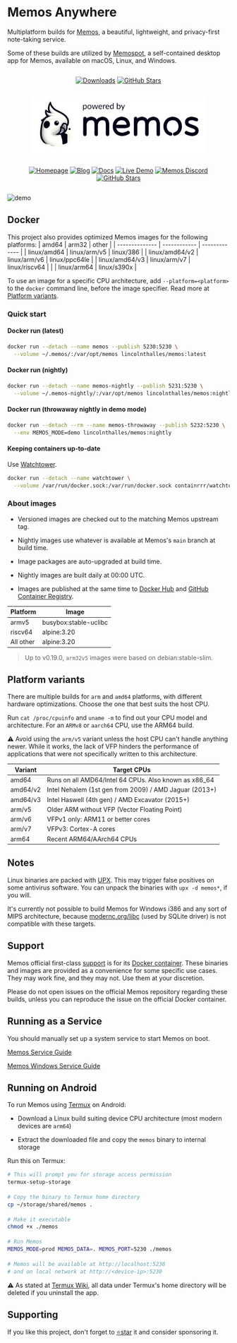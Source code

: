 # Memos Anywhere

Multiplatform builds for [Memos](https://github.com/usememos/memos), a beautiful, lightweight, and privacy-first note-taking service.

Some of these builds are utilized by [Memospot](https://github.com/memospot/memospot), a self-contained desktop app for Memos, available on macOS, Linux, and Windows.

<div align="center" width="100%" style="display: flex; justify-content: center;">
  <p align="center" width="100%">

[![Downloads](https://img.shields.io/github/downloads/memospot/memos-builds/total?logo=github)](https://github.com/memospot/memos-builds/releases) [![GitHub Stars](https://img.shields.io/github/stars/memospot/memos-builds?logo=github)](https://github.com/memospot/memos-builds)

  </p>
</div>

<p align="center" width="100%">
  <a href="https://www.usememos.com/">
    <picture>
      <source
        media="(prefers-color-scheme: dark)"
        srcset="assets/powered_by_memos_dark.webp"
      />
      <source
        media="(prefers-color-scheme: light)"
        srcset="assets/powered_by_memos.webp"
      />
      <img height="128"
        alt="powered by memos"
        src="assets/powered_by_memos.webp"
      />
    </picture>
  </a>
</p>

<div align="center" width="100%" style="display: flex; justify-content: center;">
  <p align="center" width="100%">

[![Homepage](https://img.shields.io/badge/Home-blue)](https://www.usememos.com) [![Blog](https://img.shields.io/badge/Blog-gray)](https://www.usememos.com/blog) [![Docs](https://img.shields.io/badge/Docs-blue)](https://www.usememos.com/docs) [![Live Demo](https://img.shields.io/badge/Live-Demo-blue)](https://demo.usememos.com/) [![Memos Discord](https://img.shields.io/badge/Discord-chat-5865f2?logo=discord&logoColor=f5f5f5)](https://discord.gg/tfPJa4UmAv) [![GitHub Stars](https://img.shields.io/github/stars/usememos/memos?logo=github)](https://github.com/usememos/memos)

  </p>
</div>

![demo](https://www.usememos.com/demo.png)

## Docker

This project also provides optimized Memos images for the following platforms:
|      amd64     |     arm32    |     other     |
| -------------- | ------------ | ------------- |
|  linux/amd64   | linux/arm/v5 |   linux/386   |
| linux/amd64/v2 | linux/arm/v6 | linux/ppc64le |
| linux/amd64/v3 | linux/arm/v7 | linux/riscv64 |
|                | linux/arm64  |  linux/s390x  |


To use an image for a specific CPU architecture, add `--platform=<platform>` to the `docker` command line, before the image specifier. Read more at [Platform variants](#platform-variants).

### Quick start

#### Docker run (latest)

```sh
docker run --detach --name memos --publish 5230:5230 \
  --volume ~/.memos/:/var/opt/memos lincolnthalles/memos:latest
```

#### Docker run (nightly)

```sh
docker run --detach --name memos-nightly --publish 5231:5230 \
  --volume ~/.memos-nightly/:/var/opt/memos lincolnthalles/memos:nightly
```

#### Docker run (throwaway nightly in demo mode)

```sh
docker run --detach --rm --name memos-throwaway --publish 5232:5230 \
  --env MEMOS_MODE=demo lincolnthalles/memos:nightly
```

#### Keeping containers up-to-date

Use [Watchtower](https://containrrr.dev/watchtower/).

```sh
docker run --detach --name watchtower \
  --volume /var/run/docker.sock:/var/run/docker.sock containrrr/watchtower
```

### About images

- Versioned images are checked out to the matching Memos upstream tag.

- Nightly images use whatever is available at Memos's `main` branch at build time.

- Image packages are auto-upgraded at build time.

- Nightly images are built daily at 00:00 UTC.

- Images are published at the same time to [Docker Hub](https://hub.docker.com/r/lincolnthalles/memos) and [GitHub Container Registry](https://github.com/memospot/memos-builds/pkgs/container/memos-builds).

|  Platform |         Image         |
| --------- | --------------------- |
|   armv5   | busybox:stable-uclibc |
|  riscv64  |      alpine:3.20      |
| All other |      alpine:3.20      |

> Up to v0.19.0, `arm32v5` images were based on debian:stable-slim.

## Platform variants

There are multiple builds for `arm` and `amd64` platforms, with different hardware optimizations. Choose the one that best suits the host CPU.

Run `cat /proc/cpuinfo` and `uname -m` to find out your CPU model and architecture. For an `ARMv8` or `aarch64` CPU, use the ARM64 build.

⚠ Avoid using the `arm/v5` variant unless the host CPU can't handle anything newer. While it works, the lack of VFP hinders the performance of applications that were not specifically written to this architecture.

| Variant  | Target CPUs                                            |
| -------- | ------------------------------------------------------ |
| amd64    | Runs on all AMD64/Intel 64 CPUs. Also known as x86_64  |
| amd64/v2 | Intel Nehalem (1st gen from 2009) / AMD Jaguar (2013+) |
| amd64/v3 | Intel Haswell (4th gen) / AMD Excavator (2015+)        |
| arm/v5   | Older ARM without VFP (Vector Floating Point)          |
| arm/v6   | VFPv1 only: ARM11 or better cores                      |
| arm/v7   | VFPv3: Cortex-A cores                                  |
| arm64    | Recent ARM64/AArch64 CPUs                              |

## Notes

Linux binaries are packed with [UPX](https://upx.github.io/). This may trigger false positives on some antivirus software. You can unpack the binaries with `upx -d memos*`, if you will.

It's currently not possible to build Memos for Windows i386 and any sort of MIPS architecture, because [modernc.org/libc](https://pkg.go.dev/modernc.org/sqlite#hdr-Supported_platforms_and_architectures) (used by SQLite driver) is not compatible with these targets.

## Support

Memos official first-class [support](https://github.com/usememos/memos/issues) is for its [Docker container](https://hub.docker.com/r/neosmemo/memos).
These binaries and images are provided as a convenience for some specific use cases. They may work fine, and they may not. Use them at your discretion.

Please do not open issues on the official Memos repository regarding these builds, unless you can reproduce the issue on the official Docker container.

## Running as a Service

You should manually set up a system service to start Memos on boot.

[Memos Service Guide](docs/service.md)

[Memos Windows Service Guide](docs/windows-service.md)

## Running on Android

To run Memos using [Termux](https://play.google.com/store/apps/details?id=com.termux) on Android:

- Download a Linux build suiting device CPU architecture (most modern devices are `arm64`)

- Extract the downloaded file and copy the `memos` binary to internal storage

Run this on Termux:

```bash
# This will prompt you for storage access permission
termux-setup-storage

# Copy the binary to Termux home directory
cp ~/storage/shared/memos .

# Make it executable
chmod +x ./memos

# Run Memos
MEMOS_MODE=prod MEMOS_DATA=. MEMOS_PORT=5230 ./memos

# Memos will be available at http://localhost:5230
# and on local network at http://<device-ip>:5230
```

⚠ As stated at [Termux Wiki](https://wiki.termux.com/wiki/Internal_and_external_storage), all data under Termux's home directory will be deleted if you uninstall the app.

## Supporting

If you like this project, don't forget to [⭐star](https://github.com/memospot/memos-builds) it and consider sponsoring it.
